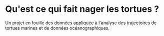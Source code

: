 # Qu'est ce qui fait nager les tortues ?

Un projet en fouille des données appliquée à l'analyse des trajectoires de tortues marines et de données océanographiques. 
